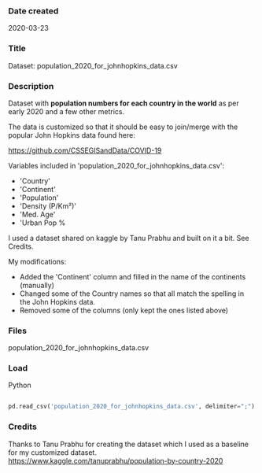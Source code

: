 ### Date created
2020-03-23

### Title
Dataset: population_2020_for_johnhopkins_data.csv

### Description

Dataset with **population numbers for each country in the world** as per early 2020 and a few other metrics.

The data is customized so that it should be easy to join/merge with the popular John Hopkins data found here:

https://github.com/CSSEGISandData/COVID-19

Variables included in 'population_2020_for_johnhopkins_data.csv':

- 'Country'
- 'Continent'
- 'Population'
- 'Density (P/Km²)'
- 'Med. Age'
- 'Urban Pop %

I used a dataset shared on kaggle by Tanu Prabhu and built on it a bit. See Credits.

My modifications:
- Added the 'Continent' column and filled in the name of the continents (manually)
- Changed some of the Country names so that all match the spelling in the John Hopkins data.
- Removed some of the columns (only kept the ones listed above)

### Files
population_2020_for_johnhopkins_data.csv

### Load

Python

```python

pd.read_csv('population_2020_for_johnhopkins_data.csv', delimiter=";")

```

### Credits
Thanks to Tanu Prabhu for creating the dataset which I used as a baseline
for my customized dataset.
https://www.kaggle.com/tanuprabhu/population-by-country-2020
